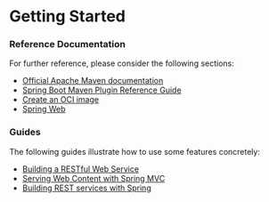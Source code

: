 # Getting Started

### Reference Documentation
For further reference, please consider the following sections:

* [Official Apache Maven documentation](https://maven.apache.org/guides/index.html)
* [Spring Boot Maven Plugin Reference Guide](https://docs.spring.io/spring-boot/docs/2.7.13.RELEASE/maven-plugin/reference/html/)
* [Create an OCI image](https://docs.spring.io/spring-boot/docs/2.7.13.RELEASE/maven-plugin/reference/html/#build-image)
* [Spring Web](https://docs.spring.io/spring-boot/docs/2.7.13.RELEASE/reference/htmlsingle/#web)

### Guides
The following guides illustrate how to use some features concretely:

* [Building a RESTful Web Service](https://spring.io/guides/gs/rest-service/)
* [Serving Web Content with Spring MVC](https://spring.io/guides/gs/serving-web-content/)
* [Building REST services with Spring](https://spring.io/guides/tutorials/rest/)


